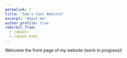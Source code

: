```yaml
---
permalink: /
title: "Sam's Cool Website"
excerpt: "About me"
author_profile: true
redirect_from: 
  - /about/
  - /about.html
---
```


Welcome the front page of my website (work in progress)!